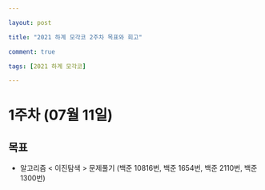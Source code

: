 ```yaml
---

layout: post

title: "2021 하계 모각코 2주차 목표와 회고"

comment: true

tags: [2021 하계 모각코]

---
```




# 1주차 (07월 11일)


## 목표

 * 알고리즘 < 이진탐색 > 문제풀기 (백준 10816번, 백준 1654번, 백준 2110번, 백준 1300번)

